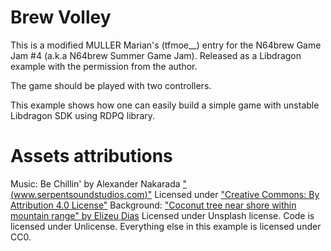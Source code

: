 # Brew Volley

This is a modified MULLER Marian's (tfmoe__) entry for the N64brew Game Jam #4 (a.k.a N64brew Summer Game Jam). Released as a Libdragon example with the permission from the author.

The game should be played with two controllers.

This example shows how one can easily build a simple game with unstable Libdragon SDK using RDPQ library.

# Assets attributions

Music: Be Chillin' by Alexander Nakarada ["(www.serpentsoundstudios.com)"](http://www.serpentsoundstudios.com) Licensed under ["Creative Commons: By Attribution 4.0 License"](http://creativecommons.org/licenses/by/4.0/)
Background: ["Coconut tree near shore within mountain range" by Elizeu Dias](https://unsplash.com/photos/RN6ts8IZ4_0) Licensed under Unsplash license.
Code is licensed under Unlicense.
Everything else in this example is licensed under CC0.